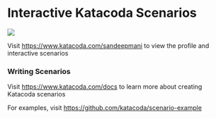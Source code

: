 # Interactive Katacoda Scenarios

[![](http://shields.katacoda.com/katacoda/sandeepmani/count.svg)](https://www.katacoda.com/sandeepmani "Get your profile on Katacoda.com")

Visit https://www.katacoda.com/sandeepmani to view the profile and interactive scenarios

### Writing Scenarios
Visit https://www.katacoda.com/docs to learn more about creating Katacoda scenarios

For examples, visit https://github.com/katacoda/scenario-example
